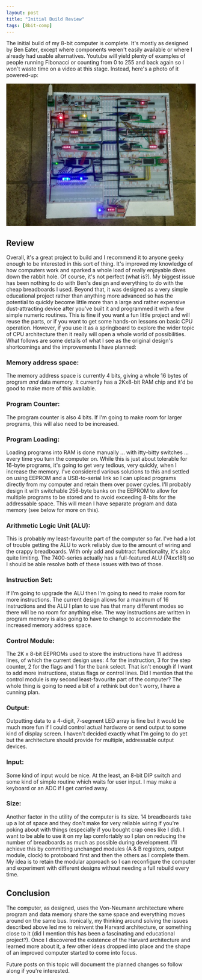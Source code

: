 ```yaml
---
layout: post
title: "Initial Build Review"
tags: [8bit-comp]
---
```


The initial build of my 8-bit computer is complete.  It's mostly as designed by Ben Eater, except where components weren't easily available or where I already had usable alternatives.  Youtube will yield plenty of examples of people running Fibonacci or counting from 0 to 255 and back again so I won't waste time on a video at this stage.  Instead, here's a photo of it powered-up:

![](/images/8bit-comp/IMG_0590.tn.jpg)

## Review

Overall, it's a great project to build and I recommend it to anyone geeky enough to be interested in this sort of thing.  It's improved my knowledge of how computers work and sparked a whole load of really enjoyable dives down the rabbit hole.  Of course, it's not perfect (what is?).  My biggest issue has been nothing to do with Ben's design and everything to do with the cheap breadboards I used.  Beyond that, it was designed as a very simple educational project rather than anything more advanced so has the potential to quickly become little more than a large and rather expensive dust-attracting device after you've built it and programmed it with a few simple numeric routines.  This is fine if you want a fun little project and will reuse the parts, or if you want to get some hands-on lessons on basic CPU operation.  However, if you use it as a springboard to explore the wider topic of CPU architecture then it really will open a whole world of possibilities.  What follows are some details of what I see as the original design's shortcomings and the improvements I have planned:

### Memory address space:

The memory address space is currently 4 bits, giving a whole 16 bytes of program *and* data memory.  It currently has a 2Kx8-bit RAM chip and it'd be good to make more of this available.

### Program Counter:

The program counter is also 4 bits.  If I'm going to make room for larger programs, this will also need to be increased.

### Program Loading:

Loading programs into RAM is done manually ... with itty-bitty switches ... every time you turn the computer on.  While this is just about tolerable for 16-byte programs, it's going to get very tedious, very quickly, when I increase the memory.  I've considered various solutions to this and settled on using EEPROM and a USB-to-serial link so I can upload programs directly from my computer and retain them over power cycles.  I'll probably design it with switchable 256-byte banks on the EEPROM to allow for multiple programs to be stored and to avoid exceeding 8-bits for the addressable space.  This will mean I have separate program and data memory (see below for more on this).

### Arithmetic Logic Unit (ALU):

This is probably my least-favourite part of the computer so far.  I've had a lot of trouble getting the ALU to work reliably due to the amount of wiring and the crappy breadboards.  With only add and subtract functionality, it's also quite limiting.  The 7400-series actually has a full-featured ALU (74xx181) so I should be able resolve both of these issues with two of those.

### Instruction Set:

If I'm going to upgrade the ALU then I'm going to need to make room for more instructions.  The current design allows for a maximum of 16 instructions and the ALU I plan to use has that many different modes so there will be no room for anything else.  The way instructions are written in program memory is also going to have to change to accommodate the increased memory address space.

### Control Module:

The 2K x 8-bit EEPROMs used to store the instructions have 11 address lines, of which the current design uses: 4 for the instruction, 3 for the step counter, 2 for the flags and 1 for the bank select.  That isn't enough if I want to add more instructions, status flags or control lines.  Did I mention that the control module is my second least-favourite part of the computer?  The whole thing is going to need a bit of a rethink but don't worry, I have a cunning plan.

### Output:

Outputting data to a 4-digit, 7-segment LED array is fine but it would be much more fun if I could control actual hardware or send output to some kind of display screen.  I haven't decided exactly what I'm going to do yet but the architecture should provide for multiple, addressable output devices.

### Input:

Some kind of input would be nice.  At the least, an 8-bit DIP switch and some kind of simple routine which waits for user input.  I may make a keyboard or an ADC if I get carried away. 

### Size:

Another factor in the utility of the computer is its size.  14 breadboards take up a lot of space and they don't make for very reliable wiring if you're poking about with things (especially if you bought crap ones like I did).  I want to be able to use it on my lap comfortably so I plan on reducing the number of breadboards as much as possible during development.  I'll achieve this by committing unchanged modules (A & B registers, output module, clock) to protoboard first and then the others as I complete them.  My idea is to retain the modular approach so I can reconfigure the computer and experiment with different designs without needing a full rebuild every time.

## Conclusion

The computer, as designed, uses the Von-Neumann architecture where program and data memory share the same space and everything moves around on the same bus.  Ironically, my thinking around solving the issues described above led me to reinvent the Harvard architecture, or something close to it (did I mention this has been a fascinating and educational project?).  Once I discovered the existence of the Harvard architecture and learned more about it, a few other ideas dropped into place and the shape of an improved computer started to come into focus.

Future posts on this topic will document the planned changes so follow along if you're interested.
